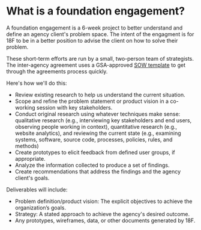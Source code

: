 # What is a foundation engagement?

A foundation engagement is a 6-week project to better understand and define an agency client's problem space. The intent of the engagment is for 18F to be in a better position to advise the client on how to solve their problem. 

These short-term efforts are run by a small, two-person team of strategists. The inter-agency agreement uses a GSA-approved [SOW template](https://docs.google.com/document/d/1PeA7LChLuY8MmlWfSyw6sl1aVlITtS9GI7blrYiDa2g/edit?ts=57ffe7df) to get through the agreements process quickly. 

Here's how we'll do this: 
* Review existing research to help us understand the current situation. 
* Scope and refine the problem statement or product vision in a co-working session with key stakeholders.
* Conduct original research using whatever techniques make sense: qualitative research (e.g., interviewing key stakeholders and end users, observing people working in context), quantitative research (e.g., website analytics), and reviewing the current state (e.g., examining systems, software, source code, processes, policies, rules, and methods)
* Create prototypes to elicit feedback from defined user groups, if appropriate.
* Analyze the information collected to produce a set of findings.
* Create recommendations that address the findings and the agency client's goals.

Deliverables will include:
* Problem definition/product vision: The explicit objectives to achieve the organization’s goals.
* Strategy: A stated approach to achieve the agency's desired outcome.
* Any prototypes, wireframes, data, or other documents generated by 18F.

